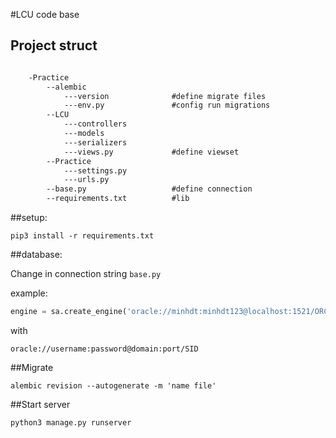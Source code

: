 #LCU code base


## Project struct

```markdown

    -Practice
        --alembic
            ---version              #define migrate files
            ---env.py               #config run migrations
        --LCU
            ---controllers          
            ---models
            ---serializers
            ---views.py             #define viewset
        --Practice
            ---settings.py
            ---urls.py
        --base.py                   #define connection
        --requirements.txt          #lib
```                    

##setup: 
```commandline
pip3 install -r requirements.txt 
```

##database:

Change in connection string `base.py`

example:
```python
engine = sa.create_engine('oracle://minhdt:minhdt123@localhost:1521/ORCLCDB', echo=True)
```

with 
```commandline
oracle://username:password@domain:port/SID
```

##Migrate
```commandline
alembic revision --autogenerate -m 'name file'
```

##Start server
```commandline
python3 manage.py runserver
```

